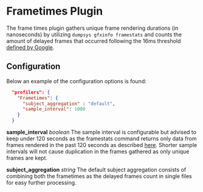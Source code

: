 # Frametimes Plugin
The frame times plugin gathers unique frame rendering durations (in nanoseconds) by utilizing `dumpsys gfxinfo framestats` and counts the amount of delayed frames that occurred following the 16ms threshold [defined by Google](https://developer.android.com/training/testing/performance).

## Configuration
Below an example of the configuration options is found:
```json
  "profilers": {
    "Frametimes": {
      "subject_aggregation" : "default",
      "sample_interval": 1000
    }
  }
```

**sample_interval** *boolean*
The sample interval is configurable but advised to keep under 120 seconds as the framestats command returns only data from frames rendered in the past 120 seconds as described [here](https://developer.android.com/training/testing/performance).
Shorter sample intervals will not cause duplication in the frames gathered as only unique frames are kept.

**subject_aggregation** *string*
The default subject aggregation consists of combining both the frametimes as the delayed frames count in single files for easy further processing.